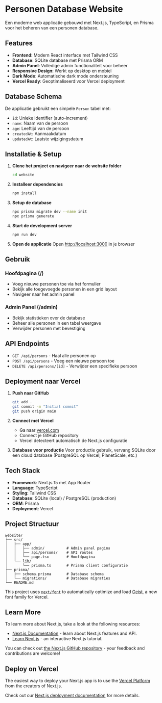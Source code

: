 # Personen Database Website

Een moderne web applicatie gebouwd met Next.js, TypeScript, en Prisma voor het beheren van een personen database.

## Features

- **Frontend**: Modern React interface met Tailwind CSS
- **Database**: SQLite database met Prisma ORM
- **Admin Panel**: Volledige admin functionaliteit voor beheer
- **Responsive Design**: Werkt op desktop en mobiel
- **Dark Mode**: Automatische dark mode ondersteuning
- **Vercel Ready**: Geoptimaliseerd voor Vercel deployment

## Database Schema

De applicatie gebruikt een simpele `Person` tabel met:
- `id`: Unieke identifier (auto-increment)
- `name`: Naam van de persoon
- `age`: Leeftijd van de persoon
- `createdAt`: Aanmaakdatum
- `updatedAt`: Laatste wijzigingsdatum

## Installatie & Setup

1. **Clone het project en navigeer naar de website folder**
   ```bash
   cd website
   ```

2. **Installeer dependencies**
   ```bash
   npm install
   ```

3. **Setup de database**
   ```bash
   npx prisma migrate dev --name init
   npx prisma generate
   ```

4. **Start de development server**
   ```bash
   npm run dev
   ```

5. **Open de applicatie**
   Open [http://localhost:3000](http://localhost:3000) in je browser

## Gebruik

### Hoofdpagina (/)
- Voeg nieuwe personen toe via het formulier
- Bekijk alle toegevoegde personen in een grid layout
- Navigeer naar het admin panel

### Admin Panel (/admin)
- Bekijk statistieken over de database
- Beheer alle personen in een tabel weergave
- Verwijder personen met bevestiging

## API Endpoints

- `GET /api/persons` - Haal alle personen op
- `POST /api/persons` - Voeg een nieuwe persoon toe
- `DELETE /api/persons/[id]` - Verwijder een specifieke persoon

## Deployment naar Vercel

1. **Push naar GitHub**
   ```bash
   git add .
   git commit -m "Initial commit"
   git push origin main
   ```

2. **Connect met Vercel**
   - Ga naar [vercel.com](https://vercel.com)
   - Connect je GitHub repository
   - Vercel detecteert automatisch de Next.js configuratie

3. **Database voor productie**
   Voor productie gebruik, vervang SQLite door een cloud database (PostgreSQL op Vercel, PlanetScale, etc.)

## Tech Stack

- **Framework**: Next.js 15 met App Router
- **Language**: TypeScript
- **Styling**: Tailwind CSS
- **Database**: SQLite (local) / PostgreSQL (production)
- **ORM**: Prisma
- **Deployment**: Vercel

## Project Structuur

```
website/
├── src/
│   ├── app/
│   │   ├── admin/          # Admin panel pagina
│   │   ├── api/persons/    # API routes
│   │   └── page.tsx        # Hoofdpagina
│   └── lib/
│       └── prisma.ts       # Prisma client configuratie
├── prisma/
│   ├── schema.prisma       # Database schema
│   └── migrations/         # Database migraties
└── README.md
```

This project uses [`next/font`](https://nextjs.org/docs/app/building-your-application/optimizing/fonts) to automatically optimize and load [Geist](https://vercel.com/font), a new font family for Vercel.

## Learn More

To learn more about Next.js, take a look at the following resources:

- [Next.js Documentation](https://nextjs.org/docs) - learn about Next.js features and API.
- [Learn Next.js](https://nextjs.org/learn) - an interactive Next.js tutorial.

You can check out [the Next.js GitHub repository](https://github.com/vercel/next.js) - your feedback and contributions are welcome!

## Deploy on Vercel

The easiest way to deploy your Next.js app is to use the [Vercel Platform](https://vercel.com/new?utm_medium=default-template&filter=next.js&utm_source=create-next-app&utm_campaign=create-next-app-readme) from the creators of Next.js.

Check out our [Next.js deployment documentation](https://nextjs.org/docs/app/building-your-application/deploying) for more details.
